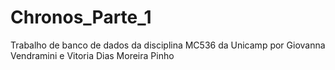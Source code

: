# Chronos_Parte_1
Trabalho de banco de dados da disciplina MC536 da Unicamp por Giovanna Vendramini e Vitoria Dias Moreira Pinho
